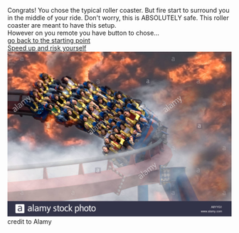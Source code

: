 Congrats! You chose the typical roller coaster. But fire start to surround you in the middle of your ride. Don't worry, this is ABSOLUTELY safe. This roller coaster are meant to have this setup.  
However on you remote you have button to chose...  
[go back to the starting point](back/back.md)  
[Speed up and risk yourself](speed/speed.md)  
![firecoaster](../../../../picture/firecoaster.jpg)  
credit to Alamy